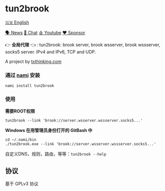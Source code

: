 # tun2brook

[🇬🇧 English](README.md)

[🗣 News](https://t.me/txthinking_news)
[💬 Chat](https://join.txthinking.com)
[🩸 Youtube](https://www.youtube.com/txthinking) 
[❤️ Sponsor](https://github.com/sponsors/txthinking)

👉 **全局代理** 👈 : tun2brook: brook server, brook wsserver, brook wssserver, socks5 server. IPv4 and IPv6, TCP and UDP.

A project by [txthinking.com](https://www.txthinking.com)

### 通过 [nami](https://github.com/txthinking/nami) 安装

```
nami install tun2brook
```

### 使用

**需要ROOT权限**

```
tun2brook --link 'brook://server.wsserver.wssserver.socks5...'
```

**Windows 在用管理员身份打开的 GitBash 中**

```
cd ~/.nami/bin
./tun2brook.exe --link 'brook://server.wsserver.wssserver.socks5...'
```

自定义DNS，规则，路由，等等：`tun2brook --help`

## 协议

基于 GPLv3 协议
